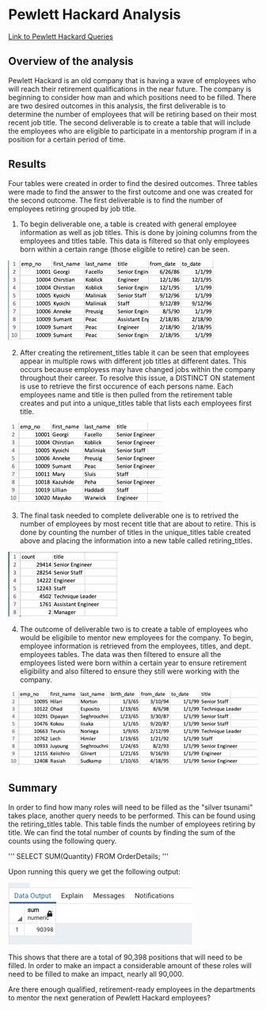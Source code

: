 # Pewlett Hackard Analysis
[Link to Pewlett Hackard Queries](https://github.com/c-geisel/Pewlett-Hackard-Analysis/blob/main/Queries/Employee_Database_challenge.sql)

## Overview of the analysis
Pewlett Hackard is an old company that is having a wave of employees who will reach their retirement qualifications in the near future. The company is beginning to consider how man and which positions need to be filled. There are two desired outcomes in this analysis, the first deliverable is to determine the number of employees that will be retiring based on their most recent job title. The second deliverable is to create a table that will include the employees who are eligible to participate in a mentorship program if in a position for a certain period of time. 

## Results 
Four tables were created in order to find the desired outcomes. Three tables were made to find the answer to the first outcome and one was created for the second outcome. The first deliverable is to find the number of employees retiring grouped by job title.
1.  To begin deliverable one, a table is created with general employee information as well as job titles. This is done by joining columns from the employees and titles table. This data is filtered so that only employees born within a certain range (those eligible to retire) can be seen. 

![retirement_titles.png](Images/retirement_titles.png)

2. After creating the retirement_titles table it can be seen that employees appear in multiple rows with different job titles at different dates. This occurs because employess may have changed jobs within the company throughout their career. To resolve this issue, a DISTINCT ON statement is use to retrieve the first occurence of each persons name. Each employees name and title is then pulled from the retirement table creates and put into a unique_titles table that lists each employees first title. 

![unique_titles.png](Images/unique_titles.png)

3. The final task needed to complete deliverable one is to retrived the number of employees by most recent title that are about to retire. This is done by counting the number of titles in the unique_titles table created above and placing the information into a new table called retiring_titles.

![retiring_titles.png](Images/retiring_titles.png)

4. The outcome of deliverable two is to create a table of employees who would be eligibile to mentor new employees for the company. To begin, employee information is retrieved from the employees, titles, and dept. employees tables. The data was then filtered to ensure all the employees listed were born within a certain year to ensure retirement eligibility and also filtered to ensure they still were working with the company. 

![mentorship_eligibility.png](Images/mentorship_eligibility.png)


## Summary 

In order to find how many roles will need to be filled as the "silver tsunami" takes place, another query needs to be performed. This can be found using the retiring_titles table. This table finds the number of employees retiring by title. We can find the total number of counts by finding the sum of the counts using the following query.

'''
SELECT SUM(Quantity)
FROM OrderDetails;
'''

Upon running this query we get the following output: 

![total_retiring.png](Images/total_retiring.png)

This shows that there are a total of 90,398 positions that will need to be filled. In order to make an impact a considerable amount of these roles will need to be filled to make an impact, nearly all 90,000.


Are there enough qualified, retirement-ready employees in the departments to mentor the next generation of Pewlett Hackard employees?
